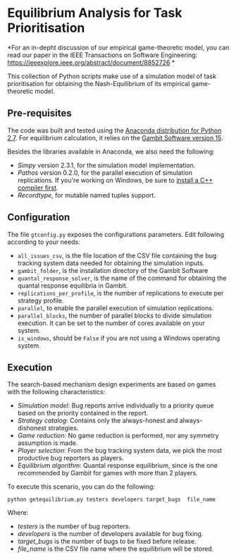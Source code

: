 # Equilibrium Analysis for Task Prioritisation

*For an in-depht discussion of our empirical game-theoretic model, you can read our paper in the IEEE Transactions on Software Engineering: https://ieeexplore.ieee.org/abstract/document/8852726 *

This collection of Python scripts make use of a simulation model of task prioritisation for obtaining the Nash-Equilibrium of its empirical game-theoretic model.

## Pre-requisites
The code was built and tested using the [Anaconda distribution for Python 2.7](https://www.continuum.io/DOWNLOADS). For equilibrium calculation, it relies on the [Gambit Software version 15](http://www.gambit-project.org/).

Besides the libraries available in Anaconda, we also need the following:
- *Simpy* version 2.3.1, for the simulation model implementation.
- *Pathos* version 0.2.0, for the parallel execution of simulation replications. If you're working on Windows, be sure to [install a C++ compiler first](https://www.microsoft.com/en-gb/download/details.aspx?id=44266).
- *Recordtype*, for mutable named tuples support.

## Configuration
The file `gtconfig.py` exposes the configurations parameters. Edit following according to your needs:

- `all_issues_csv`, is the file location of the CSV file containing the bug tracking system data needed for obtaining the simulation inputs.
- `gambit_folder`, is the installation directory of the Gambit Software
- `quantal_response_solver`, is the name of the command for obtaining the quantal response equilibria in Gambit.
- `replications_per_profile`, is the number of replications to execute per strategy profile. 
- `parallel`, to enable the parallel execution of simulation replications.
- `parallel_blocks`, the number of parallel blocks to divide simulation execution. It can be set to the number of cores available on your system.
- `is_windows`, should be `False` if you are not using a Windows operating system.

## Execution
The search-based mechanism design experiments are based on games with the following characteristics:

- *Simulation model:* Bug reports arrive individually to a priority queue based on the priority contained in the report.
- *Strategy catalog:* Contains only the always-honest and always-dishonest strategies.
- *Game reduction:* No game reduction is performed, nor any symmetry assumption is made.
- *Player selection:* From the bug tracking system data, we pick the most productive bug reporters as players.
- *Equilibrium algorithm:* Quantal response equilibrium, since is the one recommended by Gambit for games with more than 2 players.

To execute this scenario, you can do the following: 

`python getequilibrium.py testers developers target_bugs  file_name`

Where:

- *testers* is the number of bug reporters.
- *developers* is the number of developers available for bug fixing.
- *target_bugs* is the number of bugs to be fixed before release.
- *file_name* is the CSV file name where the equilibrium will be stored.
